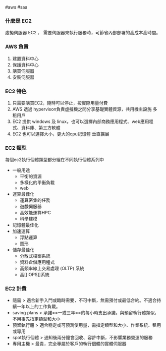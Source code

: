 #aws #saa 

### 什麼是 EC2
虛擬伺服器 EC2 ，
需要伺服器來執行服務時，可節省內部部署的高成本高時間。

### AWS 負責
1. 建置資料中心
2. 保護資料中心
3. 購買伺服器
4. 安裝伺服器

### EC2 特色
1. 只需要購買EC2，隨時可以停止，按實際用量付費
2. AWS 透過 hypervison負責虛擬機之間分享基礎實體資源，共用機主設施 多租用戶
3. EC2 提供 windows 及 linux，也可以選擇內部商務應用程式、web應用程式、資料庫、第三方軟體
4. EC2 也可以選擇大小，更大的cpu記憶體 垂直擴展

### EC2 類型
每個ec2執行個體類型都分組在不同執行個體系列中
- 一般用途
	- 平衡的資源
	- 多樣化的平衡負載
	- web
- 運算最佳化
	- 運算密集的任務
	- 遊戲伺服器
	- 高效能運算HPC
	- 科學建模
- 記憶體最佳化
- 加速運算
	- 浮點運算
	- 圖形
- 儲存最佳化
	- 分散式檔案系統
	- 資料倉儲應用程式
	- 高頻率線上交易處理 (OLTP) 系統
	- 高[[IOPS]]系統


### EC2 計費
- 隨需 > 適合新手入門或臨時需要，不可中斷，無需預付或最低合約。不適合持續一年以上的工作負載。
- saving plans > 承諾==一或三年==的每小時支出承諾，與預留執行體類似，不用事先指定類型和大小
- 預留執行體 > 適合穩定或可預測使用量，需指定類型和大小、作業系統、租用或專用
- spot執行個體 > 通知後兩分鐘會回收、容許中斷，不影響業務營運的服務
- 專用主機 > 最貴，完全專屬於客戶的執行個體的實體伺服器
